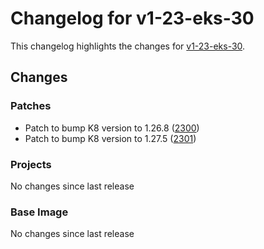 # Changelog for v1-23-eks-30

This changelog highlights the changes for [v1-23-eks-30](https://github.com/aws/eks-distro/tree/v1-23-eks-30).

## Changes

### Patches
* Patch to bump K8 version to 1.26.8 ([2300](https://github.com/aws/eks-distro/pull/2300))
* Patch to bump K8 version to 1.27.5 ([2301](https://github.com/aws/eks-distro/pull/2301))

### Projects
No changes since last release

### Base Image
No changes since last release


